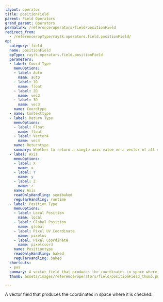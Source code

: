 ```yaml
---
layout: operator
title: positionField
parent: Field Operators
grand_parent: Operators
permalink: /reference/operators/field/positionField
redirect_from:
  - /reference/opType/raytk.operators.field.positionField/
op:
  category: field
  name: positionField
  opType: raytk.operators.field.positionField
  parameters:
  - label: Coord Type
    menuOptions:
    - label: Auto
      name: auto
    - label: 1D
      name: float
    - label: 2D
      name: vec2
    - label: 3D
      name: vec3
    name: Coordtype
  - name: Contexttype
  - label: Return Type
    menuOptions:
    - label: Float
      name: float
    - label: Vector4
      name: vec4
    name: Returntype
    summary: Whether to return a single axis value or a vector of all coordinate parts.
  - label: Axis
    menuOptions:
    - label: X
      name: x
    - label: Y
      name: y
    - label: Z
      name: z
    name: Axis
    readOnlyHandling: semibaked
    regularHandling: runtime
  - label: Position Type
    menuOptions:
    - label: Local Position
      name: local
    - label: Global Position
      name: global
    - label: Pixel UV Coordinate
      name: pixeluv
    - label: Pixel Coordinate
      name: pixelcoord
    name: Positiontype
    readOnlyHandling: baked
    regularHandling: baked
  shortcuts:
  - pos
  summary: A vector field that produces the coordinates in space where it is checked.
  thumb: assets/images/reference/operators/field/positionField_thumb.png

---
```



A vector field that produces the coordinates in space where it is checked.